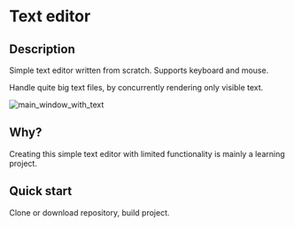 #  Text editor

## Description

Simple text editor written from scratch. Supports keyboard and mouse.

Handle quite big text files, by concurrently rendering only visible text.

![main_window_with_text](https://gitlab.com/Phoenix510/text-editor/-/wikis/uploads/0e83342e549e5f77fecebe6d532372e8/image.png)

## Why?

Creating this simple text editor with limited functionality is mainly a learning project.

## Quick start

Clone or download repository, build project.
